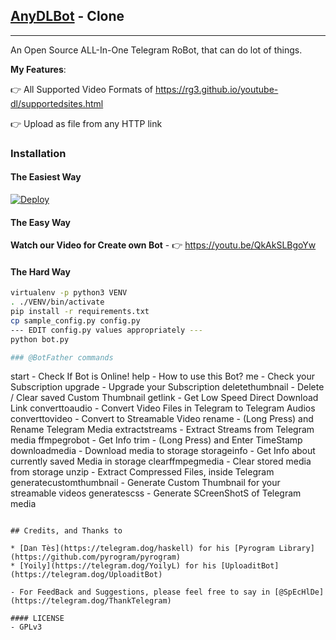 ## [AnyDLBot](https://telegram.dog/AnyDLBot) - Clone
---

An Open Source ALL-In-One Telegram RoBot, that can do lot of things.

**My Features**:

👉 All Supported Video Formats of https://rg3.github.io/youtube-dl/supportedsites.html

👉 Upload as file from any HTTP link

### Installation

#### The Easiest Way

[![Deploy](https://www.herokucdn.com/deploy/button.svg)](https://heroku.com/deploy)

#### The Easy Way

**Watch our Video for Create own Bot** - 👉 https://youtu.be/QkAkSLBgoYw

#### The Hard Way

```sh
virtualenv -p python3 VENV
. ./VENV/bin/activate
pip install -r requirements.txt
cp sample_config.py config.py
--- EDIT config.py values appropriately ---
python bot.py

### @BotFather commands

```
start - Check If Bot is Online!
help - How to use this Bot?
me - Check your Subscription
upgrade - Upgrade your Subscription
deletethumbnail - Delete / Clear saved Custom Thumbnail
getlink - Get Low Speed Direct Download Link
converttoaudio - Convert Video Files in Telegram to Telegram Audios
converttovideo - Convert to Streamable Video
rename - (Long Press) and Rename Telegram Media
extractstreams - Extract Streams from Telegram media
ffmpegrobot - Get Info
trim - (Long Press) and Enter TimeStamp
downloadmedia - Download media to storage
storageinfo - Get Info about currently saved Media in storage
clearffmpegmedia - Clear stored media from storage
unzip - Extract Compressed Files, inside Telegram
generatecustomthumbnail - Generate Custom Thumbnail for your streamable videos
generatescss - Generate SCreenShotS of Telegram media
```

## Credits, and Thanks to

* [Dan Tès](https://telegram.dog/haskell) for his [Pyrogram Library](https://github.com/pyrogram/pyrogram)
* [Yoily](https://telegram.dog/YoilyL) for his [UploaditBot](https://telegram.dog/UploaditBot)

- For FeedBack and Suggestions, please feel free to say in [@SpEcHlDe](https://telegram.dog/ThankTelegram)

#### LICENSE
- GPLv3
